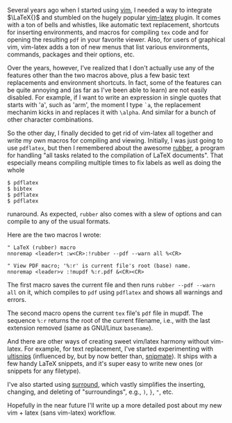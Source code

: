<!-- begin metadata
title: Leaving VIM-LaTeX for Rubber and Ultisnips
date: 2013-02-09 21:08
categories:
- latex
- vim
- linux
end metadata -->

Several years ago when I started using [vim][], I needed a way to integrate
$\LaTeX{}$ and stumbled on the hugely popular [vim-latex][vl] plugin.  It comes
with a ton of bells and whistles, like automatic text replacement, shortcuts
for inserting environments, and macros for compiling `tex` code and for opening
the resulting `pdf` in your favorite viewer. Also, for users of graphical vim,
vim-latex adds a ton of new menus that list various environments, commands,
packages and their options, etc.

[vim]: http://www.vim.org/
[vl]:  http://vim-latex.sourceforge.net/

Over the years, however, I've realized that I don't actually use any of the
features other than the two macros above, plus a few basic text replacements
and environment shortcuts. In fact, some of the features can be quite annoying
and (as far as I've been able to learn) are not easily disabled.  For example,
if I want to write an expression in single quotes that starts with 'a', such as
'arm', the moment I type `` `a ``, the replacement mechanim kicks in and
replaces it with `\alpha`. And similar for a bunch of other character
combinations.

So the other day, I finally decided to get rid of vim-latex all together and
write my own macros for compiling and viewing. Initially, I was just going to
use `pdflatex`, but then I remembered about the awesome [rubber][], a program
for handling "all tasks related to the compilation of LaTeX documents". That
especially means compiling multiple times to fix labels as well as doing the
whole

```
$ pdflatex
$ bibtex
$ pdflatex
$ pdflatex
```

runaround. As expected, `rubber` also comes with a slew of options and can
compile to any of the usual formats.

[rubber]: https://launchpad.net/rubber/

Here are the two macros I wrote:

```vim
" LaTeX (rubber) macro
nnoremap <leader>t :w<CR>:!rubber --pdf --warn all %<CR>

" View PDF macro; '%:r' is current file's root (base) name.
nnoremap <leader>v :!mupdf %:r.pdf &<CR><CR>
```

The first macro saves the current file and then runs `rubber --pdf --warn all`
on it, which compiles to `pdf` using `pdflatex` and shows all warnings and
errors.

The second macro opens the current `tex` file's `pdf` file in mupdf. The
sequence `%:r` returns the root of the current filename, i.e., with the last
extension removed (same as GNU/Linux `basename`).

And there are other ways of creating sweet vim/latex harmony without vim-latex.
For example, for text replacement, I've started experimenting with
[ultisnips][us] (influenced by, but by now better than, [snipmate][sm]). It
ships with a few handy LaTeX snippets, and it's super easy to write new ones
(or snippets for any filetype).

[us]: https://github.com/SirVer/ultisnips
[sm]: https://github.com/msanders/snipmate.vim

I've also started using [surround][], which vastly simplifies the inserting,
changing, and deleting of "surroundings", e.g., `)`, `}`, `"`, etc.

[surround]: https://github.com/tpope/vim-surround

Hopefully in the near future I'll write up a more detailed post about my new
vim + latex (sans vim-latex) workflow.
